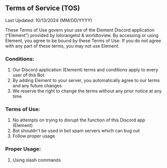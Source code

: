 ## Terms of Service (TOS)
Last Updated: 10/13/2024 (MM/DD/YYYY)

These Terms of Use govern your use of the Element Discord application (“Element”) provided by lolorangelol & worldtoview. By accessing or using Element, you agree to be bound by these Terms of Use. If you do not agree with any part of these terms, you may not use Element.

### Conditions:

1. Our Discord application (Element) terms and conditions apply to every user of this Bot.
2. By adding Element to your server, you automatically agree to our terms and any future changes
3. We reserve the right to change the terms without any prior notice at any time

### Terms of Use:
1. No attempts on trying to disrupt the function of this Discord app (Element)
2. Bot shouldn't be used in bot spam servers which can bug out
3. Follow proper usage

### Proper Usage:
1. Using slash commands
